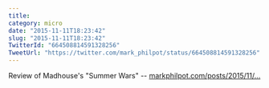 ```yaml
---
title: 
category: micro
date: "2015-11-11T18:23:42"
slug: "2015-11-11T18:23:42"
TwitterId: "664508814591328256"
TweetUrl: "https://twitter.com/mark_philpot/status/664508814591328256"
---
```


Review of Madhouse's "Summer Wars" --
[markphilpot.com/posts/2015/11/…](http://markphilpot.com/posts/2015/11/11/review_summer_wars/)

